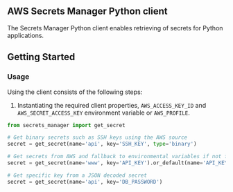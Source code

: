 ## AWS Secrets Manager Python client

The Secrets Manager Python client enables retrieving of secrets for Python applications.

## Getting Started

### Usage

Using the client consists of the following steps:

1. Instantiating the required client properties, `AWS_ACCESS_KEY_ID` and `AWS_SECRET_ACCESS_KEY` environment variable or `AWS_PROFILE`.

```python
from secrets_manager import get_secret

# Get binary secrets such as SSH keys using the AWS source
secret = get_secret(name='api', key='SSH_KEY', type='binary')

# Get secrets from AWS and fallback to environmental variables if not found
secret = get_secret(name='www', key='API_KEY').or_default(name='API_KEY', source='env')

# Get specific key from a JSON decoded secret
secret = get_secret(name='api', key='DB_PASSWORD')
